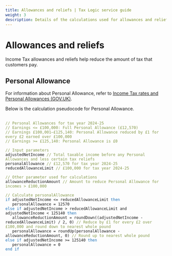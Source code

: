 ```yaml
---
title: Allowances and reliefs | Tax Logic service guide
weight: 3
description: Details of the calculations used for allowances and reliefs.
---
```


# Allowances and reliefs

Income Tax allowances and reliefs help reduce the amount of tax that customers pay.

## Personal Allowance

For information about Personal Allowance, refer to [Income Tax rates and Personal Allowances (GOV.UK)](https://www.gov.uk/income-tax-rates).

Below is the calculation pseudocode for Personal Allowance.

<pre>
   <code>
<font color="#85994b">// Personal Allowances for tax year 2024-25</font>
<font color="#85994b">// Earnings <= £100,000: Full Personal Allowance (£12,570)</font>
<font color="#85994b">// Earnings £100,001–£125,140: Personal Allowance reduced by £1 for every £2 earned over £100,000</font>
<font color="#85994b">// Earnings >= £125,140: Personal Allowance is £0</font>

<font color="#85994b">// Input parameters</font>
adjustedNetIncome <font color="#85994b">// Total taxable income before any Personal Allowances and less certain tax reliefs</font>
personalAllowance <font color="#85994b">// £12,570 for tax year 2024-25</font>
reducedAllowanceLimit <font color="#85994b">// £100,000 for tax year 2024-25</font>

<font color="#85994b">// Other parameter used for calculations</font>
allowanceReductionAmount <font color="#85994b">// Amount to reduce Personal Allowance for incomes > £100,000</font>

<font color="#85994b">// Calculate personalAllowance</font>
<font color="#1d70b8">if</font> adjustedNetIncome <= reducedAllowanceLimit <font color="#1d70b8">then</font>
   personalAllowance = 12570
<font color="#1d70b8">else if</font> adjustedNetIncome > reducedAllowanceLimit and adjustedNetIncome < 125140 <font color="#1d70b8">then</font>
   allowanceReductionAmount = roundDown((adjustedNetIncome - reducedAllowanceLimit) / 2, 0) <font color="#85994b">// Reduce by £1 for every £2 over £100,000 and round down to nearest whole pound  </font>
   personalAllowance = roundUp(personalAllowance - allowanceReductionAmount, 0) <font color="#85994b">// Round up to nearest whole pound</font>
<font color="#1d70b8">else if</font> adjustedNetIncome >= 125140 <font color="#1d70b8">then</font>
   personalAllowance = 0  
<font color="#1d70b8">end if</font>
   </code>
</pre>